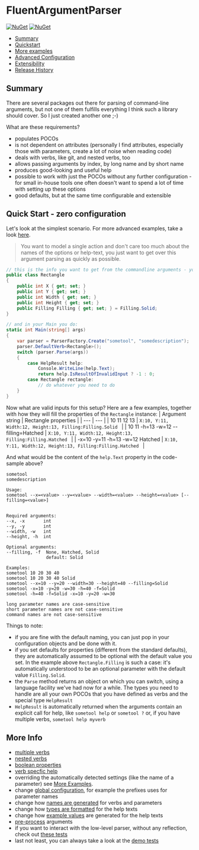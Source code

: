 # FluentArgumentParser

[![NuGet](https://img.shields.io/nuget/v/ModernRonin.FluentArgumentParser.svg)](https://www.nuget.org/packages/ModernRonin.FluentArgumentParser/)
[![NuGet](https://img.shields.io/nuget/dt/ModernRonin.FluentArgumentParser.svg)](https://www.nuget.org/packages/ModernRonin.FluentArgumentParser)

- [Summary](#summary)
- [Quickstart](#quick-start---zero-configuration)
- [More examples](docs/Examples.md)
- [Advanced Configuration](docs/Configuration)
- [Extensibility](docs/Extensibility.md)
- [Release History](docs/ReleaseHistory.md)

## Summary
There are several packages out there for parsing of command-line arguments, but not one of them fulfills everything I think such a library should cover. So I just created another one ;-)

What are these requirements?

* populates POCOs
* is not dependent on attributes (personally I find attributes, especially those with parameters, create a lot of noise when reading code)
* deals with verbs, like git, and nested verbs, too
* allows passing arguments by index, by long name and by short name
* produces good-looking and useful help
* possible to work with just the POCOs without any further configuration - for small in-house tools one often doesn't want to spend a lot of time with setting up these options
* good defaults, but at the same time configurable and extensible

## Quick Start - zero configuration
Let's look at the simplest scenario. For more advanced examples, take a look [here](docs/Examples.md).


>You want to model a single action and don't care too much about the names of the options or help-text, you just want to get over this argument parsing as quickly as possible.


```csharp
// this is the info you want to get from the commandline arguments - you just define it as a regular POCO
public class Rectangle
{
    public int X { get; set; }
    public int Y { get; set; }
    public int Width { get; set; }
    public int Height { get; set; }
    public Filling Filling { get; set; } = Filling.Solid;
}

// and in your Main you do:
static int Main(string[] args)
{
    var parser = ParserFactory.Create("sometool", "somedescription");
    parser.DefaultVerb<Rectangle>();
    switch (parser.Parse(args))
    {
        case HelpResult help:
            Console.WriteLine(help.Text);
            return help.IsResultOfInvalidInput ? -1 : 0;
        case Rectangle rectangle:
            // do whatever you need to do
    }
}
```
Now what are valid inputs for this setup? Here are a few examples, together with how they will fill the properties of the `Rectangle` instance:
| Argument string  | Rectangle properties |
| --- | --- |
| 10 11 12 13  | `X:10, Y:11, Width:12, Height:13, Filling:Filling.Solid `  |
| 10 11 -h=13 -w=12 --filling=Hatched  | `X:10, Y:11, Width:12, Height:13, Filling:Filling.Hatched `  |
| -x=10 -y=11 -h=13 -w=12 Hatched  | `X:10, Y:11, Width:12, Height:13, Filling:Filling.Hatched `  |

And what would be the content of the `help.Text` property in the code-sample above?

```plaintext
sometool
somedescription

Usage:
sometool --x=<value> --y=<value> --width=<value> --height=<value> [--filling=<value>]


Required arguments:
--x, -x       int
--y, -y       int
--width, -w   int
--height, -h  int

Optional arguments:
--filling, -f  None, Hatched, Solid
               default: Solid

Examples:
sometool 10 20 30 40
sometool 10 20 30 40 Solid
sometool --x=10 --y=20 --width=30 --height=40 --filling=Solid
sometool -x=10 -y=20 -w=30 -h=40 -f=Solid
sometool -h=40 -f=Solid -x=10 -y=20 -w=30

long parameter names are case-sensitive
short parameter names are not case-sensitive
command names are not case-sensitive
```

Things to note:
- if you are fine with the default naming, you can just pop in your configuration objects and be done with it.
- if you set defaults for properties (different from the standard defaults), they are automatically assumed to be optional with the default value you set. In the example above `Rectangle.Filling` is such a case: it's automatically understood to be an optional parameter with the default value `Filling.Solid`.
- the `Parse` method returns an object on which you can switch, using a language facility we've had now for a while. The types you need to handle are all your own POCOs that you have defined as verbs and the special type `HelpResult`
- `HelpResult` is automatically returned when the arguments contain an explicit call for help, like `sometool help` or `sometool ?` or, if you have multiple verbs, `sometool help myverb`

## More Info
- [multiple verbs](docs/Examples.md#multiple-verbs-no-configuration)
- [nested verbs](docs/Examples.md#multiple-and-nested-verbs-no-configuration)
- [boolean properties](docs/Reference.md#parameters)
- [verb specfic help](docs/Examples.md#help-startfeature)
- overriding the automatically detected settings (like the name of a parameter)
see [More Examples](docs/Examples.md#multiple-and-nested-verbs-with-additional-configuration).
- change [global configuration](docs/Configuration.md), for example the prefixes uses for parameter names
- change how [names are generated](docs/Extensibility.md#name-generation) for verbs and parameters
- change how [types are formatted](docs/Extensibility.md#help-generation) for the help texts
- change how [example values](docs/Extensibility.md#help-generation) are generated for the help texts
- [pre-process](docs/Reference.md#iargumentpreprocessor) arguments
- if you want to interact with the low-level parser, without any reflection, check out [these tests](ModernRonin.FluentArgumentParser.Tests/Demo/LowLevelTests.cs)
- last not least, you can always take a look at the [demo tests](ModernRonin.FluentArgumentParser.Tests/Demo)
